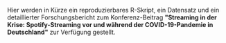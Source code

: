 
Hier werden in Kürze ein reproduzierbares R-Skript, ein Datensatz und ein detaillierter Forschungsbericht zum Konferenz-Beitrag **"Streaming in der Krise: Spotify-Streaming
vor und während der COVID-19-Pandemie in Deutschland"** zur Verfügung gestellt.
